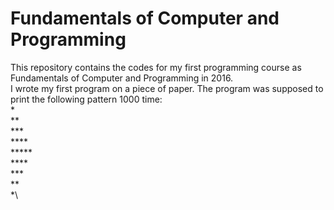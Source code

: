 # Fundamentals of Computer and Programming
This repository contains the codes for my first programming course as Fundamentals of Computer and Programming in 2016.\
I wrote my first program on a piece of paper. The program was supposed to print the following pattern 1000 time:\
\*\
\*\*\
\*\*\*\
\*\*\*\*\
\*\*\*\*\*\
\*\*\*\*\
\*\*\*\
\*\*\
\*\
